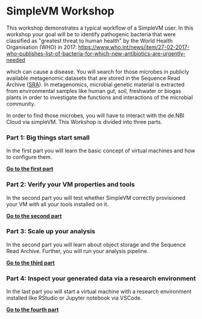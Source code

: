 # SimpleVM Workshop

This workshop demonstrates a typical workflow of a SimpleVM user.
In this workshop your goal will be to identify pathogenic bacteria
that were classified as "greatest threat to human health" by the 
World Health Organisation (WHO) in 2017: https://www.who.int/news/item/27-02-2017-who-publishes-list-of-bacteria-for-which-new-antibiotics-are-urgently-needed

which can cause a disease. You will search for those microbes
in publicly available metagenomic datasets that are stored in the 
Sequence Read Archive ([SRA](https://www.ncbi.nlm.nih.gov/sra)). 
In metagenomics, microbial genetic material 
is extracted from environmental samples like human gut, soil, 
freshwater or biogas plants in order to investigate the functions and
interactions of the microbial community.

In order to find those microbes, you will have to interact with 
the de.NBI Cloud via simpleVM. This Workshop is divided into three
parts.

### Part 1: Big things start small  

In the first part you will learn the basic concept of virtual machines
and how to configure them.

**[Go to the first part](part1.md)**

### Part 2: Verify your VM properties and tools

In the second part you will test whether SimpleVM correctly
provisioned your VM with all your tools installed on it.

**[Go to the second part](part2.md)**

### Part 3: Scale up your analysis 

In the second part you will learn about object storage and the 
Sequence Read Archive. Further, you will run your analysis pipeline.

**[Go to the third part](part3.md)**

### Part 4: Inspect your generated data via a research environment

In the last part you will start a virtual machine with a research
environment installed like RStudio or Jupyter notebook via VSCode.

**[Go to the fourth part](part4.md)**